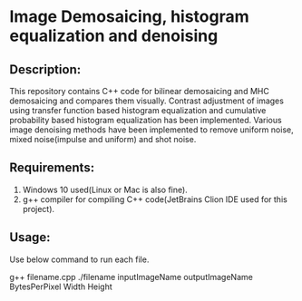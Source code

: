 # Image Demosaicing, histogram equalization and denoising
## Description: 
This repository contains C++ code for bilinear demosaicing and MHC demosaicing and compares them visually. Contrast adjustment of images using transfer function based histogram equalization and cumulative probability based histogram equalization has been implemented. Various image denoising methods have been implemented to remove uniform noise, mixed noise(impulse and uniform) and shot noise. 

## Requirements:
1. Windows 10 used(Linux or Mac is also fine).
2. g++ compiler for compiling C++ code(JetBrains Clion IDE used for this project).

## Usage:
Use below command to run each file.

g++ filename.cpp
./filename inputImageName outputImageName BytesPerPixel Width Height


